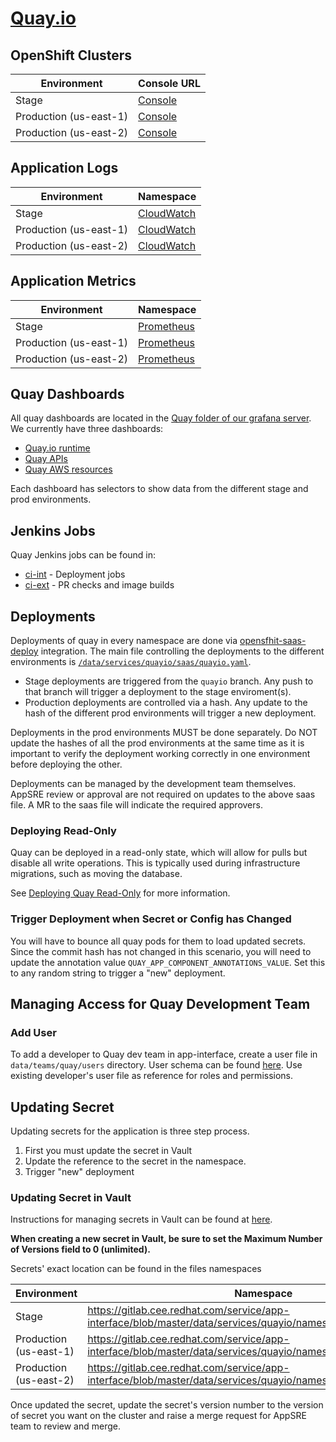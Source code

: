 # [Quay.io](https://quay.io/)

## OpenShift Clusters

| Environment | Console URL |
| --- | --- |
|Stage|[Console](https://console-openshift-console.apps.quays02ue1.s6d1.p1.openshiftapps.com/)|
|Production (us-east-1)|[Console](https://console-openshift-console.apps.quayp01ue1.n7b1.p1.openshiftapps.com/)|
|Production (us-east-2)|[Console](https://console-openshift-console.apps.quayp02ue2.h5h6.p1.openshiftapps.com/)|

## Application Logs

| Environment | Namespace |
| --- | --- |
|Stage|[CloudWatch](https://console.aws.amazon.com/cloudwatch/home?region=us-east-1#logEventViewer:group=quay)|
|Production (us-east-1)|[CloudWatch](https://console.aws.amazon.com/cloudwatch/home?region=us-east-1#logStream:group=osd-us-east-1/quay/app;streamFilter=typeLogStreamPrefix)|
|Production (us-east-2)|[CloudWatch](https://console.aws.amazon.com/cloudwatch/home?region=us-east-1#logStream:group=osd-us-east-2/quay/app;streamFilter=typeLogStreamPrefix)|

## Application Metrics

| Environment | Namespace |
| --- | --- |
|Stage|[Prometheus](https://prometheus.quayio-stage.devshift.net/graph)|
|Production (us-east-1)|[Prometheus](https://prometheus.quayp01ue1.devshift.net/graph)|
|Production (us-east-2)|[Prometheus](https://prometheus.quayp02ue2.devshift.net/graph)|

## Quay Dashboards

All quay dashboards are located in the [Quay folder of our grafana server](https://grafana.app-sre.devshift.net). We currently have three dashboards:

* [Quay.io runtime](https://grafana.app-sre.devshift.net/d/_BkydJaWz/quay-io-runtime?orgId=1&refresh=1m)
* [Quay APIs](https://grafana.app-sre.devshift.net/d/JIOgB0ZGk/quay-apis?orgId=1&refresh=1m)
* [Quay AWS resources](https://grafana.app-sre.devshift.net/d/_BkydJaWqprod1234/quay-aws-resources-us-east-1?orgId=1&refresh=1m)

Each dashboard has selectors to show data from the different stage and prod environments.

## Jenkins Jobs

Quay Jenkins jobs can be found in:

* [ci-int](https://ci.int.devshift.net/view/quayio) - Deployment jobs
* [ci-ext](https://ci.ext.devshift.net/view/quayio) - PR checks and image builds

## Deployments

Deployments of quay in every namespace are done via [opensfhit-saas-deploy](/docs/app-sre/continuous-delivery-in-app-interface.md) integration. The main file controlling the deployments to the different environments is [`/data/services/quayio/saas/quayio.yaml`](data/services/quayio/saas/quayio.yaml).

* Stage deployments are triggered from the `quayio` branch. Any push to that branch will trigger a deployment to the stage enviroment(s).
* Production deployments are controlled via a hash. Any update to the hash of the different prod environments will trigger a new deployment.

Deployments in the prod environments MUST be done separately. Do NOT update the hashes of all the prod environments at the same time as it is important to verify the deployment working correctly in one environment before deploying the other.

Deployments can be managed by the development team themselves. AppSRE review or approval are not required on updates to the above saas file. A MR to the saas file will indicate the required approvers.

### Deploying Read-Only

Quay can be deployed in a read-only state, which will allow for pulls but disable all write operations. This is typically used during infrastructure migrations, such as moving the database.

See [Deploying Quay Read-Only](services/read-only.md) for more information.

### Trigger Deployment when Secret or Config has Changed

You will have to bounce all quay pods for them to load updated secrets. Since the commit hash has not changed in this scenario, you will need to update the annotation value `QUAY_APP_COMPONENT_ANNOTATIONS_VALUE`. Set this to any random string to trigger a "new" deployment.

## Managing Access for Quay Development Team

### Add User

To add a developer to Quay dev team in app-interface, create a user file in `data/teams/quay/users` directory. User schema can be found [here](../../../../app-interface/README.md#add-or-modify-a-user-accessusers-1yml). Use existing developer's user file as reference for roles and permissions.

## Updating Secret

Updating secrets for the application is three step process.
1. First you must update the secret in Vault
2. Update the reference to the secret in the namespace.
3. Trigger "new" deployment

### Updating Secret in Vault

Instructions for managing secrets in Vault can be found at [here](https://gitlab.cee.redhat.com/service/app-interface#manage-secrets-via-app-interface-openshiftnamespace-1yml-using-vault).

**When creating a new secret in Vault, be sure to set the Maximum Number of Versions field to 0 (unlimited).**

Secrets' exact location can be found in the files namespaces

| Environment | Namespace |
| --- | --- |
|Stage|https://gitlab.cee.redhat.com/service/app-interface/blob/master/data/services/quayio/namespaces/quay-s-ue1.yml|
|Production (us-east-1)|https://gitlab.cee.redhat.com/service/app-interface/blob/master/data/services/quayio/namespaces/quayp01ue1.yml|
|Production (us-east-2)|https://gitlab.cee.redhat.com/service/app-interface/blob/master/data/services/quayio/namespaces/quayp02ue2.yml|

Once updated the secret, update the secret's version number to the version of secret you want on the cluster and raise a merge request for AppSRE team to review and merge.
